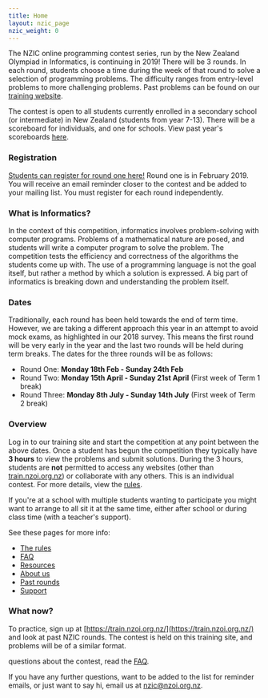```yaml
---
title: Home
layout: nzic_page
nzic_weight: 0
---
```


The NZIC online programming contest series, run by the New Zealand Olympiad in Informatics, is continuing in 2019! There will be 3 rounds. In each round, students choose a time during the week of that round to solve a selection of programming problems. The difficulty ranges from entry-level problems to more challenging problems. Past problems can be found on our [training website](train.nzoi.org.nz).

The contest is open to all students currently enrolled in a secondary school (or intermediate) in New Zealand (students from year 7-13). There will be a scoreboard for individuals, and one for schools. View past year's scoreboards [here](past.html).

### Registration

[Students can register for round one here!](https://goo.gl/forms/vr4I7Cy6nLVNIfWb2) Round one is in February 2019. You will receive an email reminder closer to the contest and be added to your mailing list. You must register for each round independently.

### What is Informatics?

In the context of this competition, informatics involves problem-solving with computer programs. Problems of a mathematical nature are posed, and students will write a computer program to solve the problem. The competition tests the efficiency and correctness of the algorithms the students come up with. The use of a programming language is not the goal itself, but rather a method by which a solution is expressed. A big part of informatics is breaking down and understanding the problem itself.

### Dates

Traditionally, each round has been held towards the end of term time. However, we are taking a different approach this year in an attempt to avoid mock exams, as highlighted in our 2018 survey. This means the first round will be very early in the year and the last two rounds will be held during term breaks. The dates for the three rounds will be as follows:

* Round One: **Monday 18th Feb - Sunday 24th Feb**
* Round Two: **Monday 15th April - Sunday 21st April** (First week of Term 1 break)
* Round Three: **Monday 8th July - Sunday 14th July** (First week of Term 2 break)

### Overview

Log in to our training site and start the competition at any point between the above dates. Once a student has begun the competition they typically have **3 hours** to view the problems and submit solutions. During the 3 hours, students are **not** permitted to access any websites (other than [train.nzoi.org.nz](train.nzoi.org.nz)) or collaborate with any others. This is an individual contest. For more details, view the [rules](rules.html).

If you're at a school with multiple students wanting to participate you might want to arrange to all sit it at the same time, either after school or during class time (with a teacher's support).

See these pages for more info:

- [The rules](rules.html)
- [FAQ](faq.html)
- [Resources](resources.html)
- [About us](about.html)
- [Past rounds](past.html)
- [Support](support.html)

### What now?

To practice, sign up at [https://train.nzoi.org.nz/](https://train.nzoi.org.nz/) and look at past NZIC rounds. The contest is held on this training site, and problems will be of a similar format.

questions about the contest, read the [FAQ](faq.html).

If you have any further questions, want to be added to the list for reminder emails, or just want to say hi, email us at [nzic@nzoi.org.nz](mailto:nzic@nzoi.org.nz).